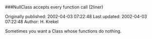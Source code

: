 ###NullClass accepts every function call (2liner)

Originally published: 2002-04-03 07:22:48
Last updated: 2002-04-03 07:22:48
Author: H. Krekel

Sometimes you want a Class whose functions do nothing.